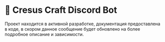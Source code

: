 # 📑 Cresus Craft Discord Bot
Проект находится в активной разработке, документация предоставлена в коде, в скором данное сообщение будет обновлено на более подробное описание и зависимости.

